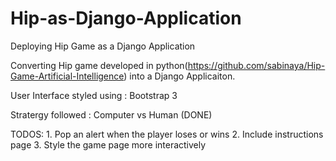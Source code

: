 # Hip-as-Django-Application
Deploying Hip Game as a Django Application

Converting Hip game developed in python(https://github.com/sabinaya/Hip-Game-Artificial-Intelligence) into a Django Applicaiton.

User Interface styled using  : Bootstrap 3

Stratergy followed           : Computer vs Human (DONE)


TODOS:	1. Pop an alert when the player loses or wins
		2. Include instructions page
		3. Style the game page more interactively
	   
